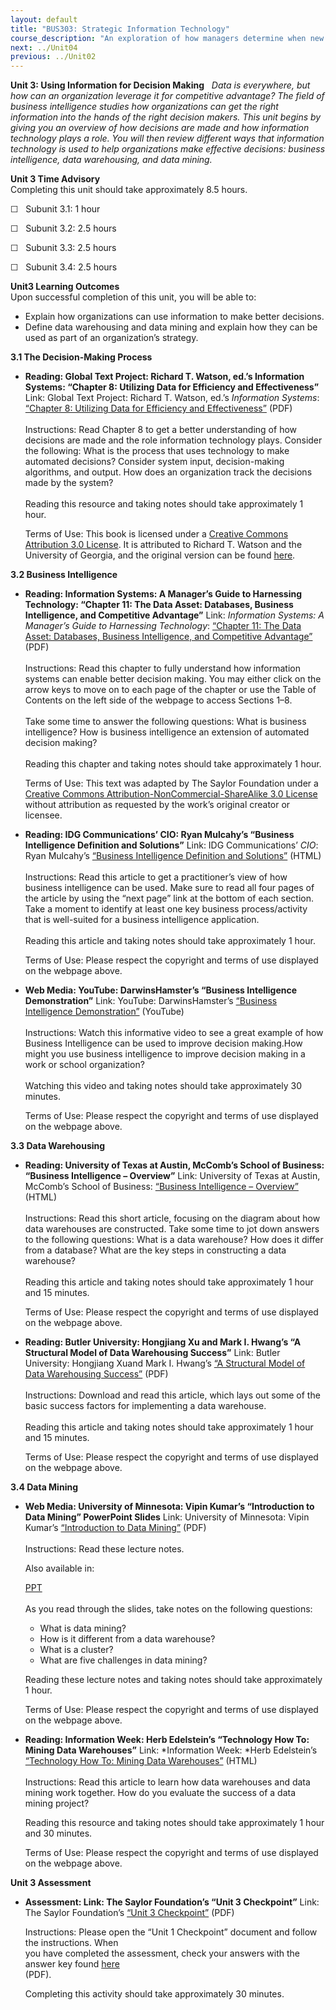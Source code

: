 ```yaml
---
layout: default
title: "BUS303: Strategic Information Technology"
course_description: "An exploration of how managers determine when new IT initiatives are necessary and how they should deploy them, focusing on the allocation and use of technology resources across an entire firm as part of the larger organizational strategy."
next: ../Unit04
previous: ../Unit02
---
```

**Unit 3: Using Information for Decision Making** <span id="3"></span> 
*Data is everywhere, but how can an organization leverage it for
competitive advantage? The field of business intelligence studies how
organizations can get the right information into the hands of the right
decision makers. This unit begins by giving you an overview of how
decisions are made and how information technology plays a role. You will
then review different ways that information technology is used to help
organizations make effective decisions: business intelligence, data
warehousing, and data mining.*

**Unit 3 Time Advisory**  
Completing this unit should take approximately 8.5 hours.  
  
 ☐   Subunit 3.1: 1 hour  
  
 ☐   Subunit 3.2: 2.5 hours  
  
 ☐   Subunit 3.3: 2.5 hours  
  
 ☐   Subunit 3.4: 2.5 hours

**Unit3 Learning Outcomes**  
Upon successful completion of this unit, you will be able to:  
-   Explain how organizations can use information to make better
    decisions.
-   Define data warehousing and data mining and explain how they can be
    used as part of an organization’s strategy.

**3.1 The Decision-Making Process** <span id="3.1"></span> 
-   **Reading: Global Text Project: Richard T. Watson, ed.’s Information
    Systems: “Chapter 8: Utilizing Data for Efficiency and
    Effectiveness”**
    Link: Global Text Project: Richard T. Watson, ed.’s *Information
    Systems*: [“Chapter 8: Utilizing Data for Efficiency and
    Effectiveness”](http://www.saylor.org/site/wp-content/uploads/2013/04/InformationSystems.pdf)
    (PDF)  
        
     Instructions: Read Chapter 8 to get a better understanding of how
    decisions are made and the role information technology plays.
    Consider the following: What is the process that uses technology to
    make automated decisions? Consider system input, decision-making
    algorithms, and output. How does an organization track the decisions
    made by the system?  
        
     Reading this resource and taking notes should take approximately 1
    hour.  
      
     Terms of Use: This book is licensed under a [Creative Commons
    Attribution 3.0
    License](http://creativecommons.org/licenses/by/3.0/). It is
    attributed to Richard T. Watson and the University of Georgia, and
    the original version can be found
    [here](http://florida.theorangegrove.org/og/file/0743cd9c-4be2-e69a-c1a8-151d47b61f3f/1/InformationSystems.pdf).

**3.2 Business Intelligence** <span id="3.2"></span> 
-   **Reading: Information Systems: A Manager’s Guide to Harnessing
    Technology: “Chapter 11: The Data Asset: Databases, Business
    Intelligence, and Competitive Advantage”**
    Link: *Information Systems: A Manager’s Guide to Harnessing
    Technology*: [“Chapter 11: The Data Asset: Databases, Business
    Intelligence, and Competitive
    Advantage”](http://www.saylor.org/site/textbooks/Information%20Systems.pdf)
    (PDF)  
        
     Instructions: Read this chapter to fully understand how information
    systems can enable better decision making. You may either click on
    the arrow keys to move on to each page of the chapter or use the
    Table of Contents on the left side of the webpage to access Sections
    1–8.  
        
     Take some time to answer the following questions: What is business
    intelligence? How is business intelligence an extension of automated
    decision making?  
        
     Reading this chapter and taking notes should take approximately 1
    hour.  
      
     Terms of Use: This text was adapted by The Saylor Foundation under
    a [Creative Commons Attribution-NonCommercial-ShareAlike 3.0
    License](http://creativecommons.org/licenses/by-nc-sa/3.0/) without
    attribution as requested by the work’s original creator or licensee.

-   **Reading: IDG Communications’ CIO: Ryan Mulcahy’s “Business
    Intelligence Definition and Solutions”**
    Link: IDG Communications’ *CIO*: Ryan Mulcahy’s [“Business
    Intelligence Definition and
    Solutions”](http://www.cio.com/article/40296/Business_Intelligence_Definition_and_Solutions)
    (HTML)  
        
     Instructions: Read this article to get a practitioner’s view of how
    business intelligence can be used. Make sure to read all four pages
    of the article by using the “next page” link at the bottom of each
    section. Take a moment to identify at least one key business
    process/activity that is well-suited for a business intelligence
    application.  
        
     Reading this article and taking notes should take approximately 1
    hour.  
      
     Terms of Use: Please respect the copyright and terms of use
    displayed on the webpage above.

-   **Web Media: YouTube: DarwinsHamster’s “Business Intelligence
    Demonstration”**
    Link: YouTube: DarwinsHamster’s [“Business Intelligence
    Demonstration”](http://www.youtube.com/watch?v=-j5J7lXav7Y)
    (YouTube)  
        
     Instructions: Watch this informative video to see a great example
    of how Business Intelligence can be used to improve decision
    making.How might you use business intelligence to improve decision
    making in a work or school organization?  
         
     Watching this video and taking notes should take approximately 30
    minutes.  
      
     Terms of Use: Please respect the copyright and terms of use
    displayed on the webpage above.

**3.3 Data Warehousing** <span id="3.3"></span> 
-   **Reading: University of Texas at Austin, McComb’s School of
    Business: “Business Intelligence – Overview”**
    Link: University of Texas at Austin, McComb’s School of Business:
    [“Business Intelligence –
    Overview”](http://misbridge.mccombs.utexas.edu/knowledge/topics/busintel/)
    (HTML)  
        
     Instructions: Read this short article, focusing on the diagram
    about how data warehouses are constructed. Take some time to jot
    down answers to the following questions: What is a data warehouse?
    How does it differ from a database? What are the key steps in
    constructing a data warehouse?  
        
     Reading this article and taking notes should take approximately 1
    hour and 15 minutes.  
      
     Terms of Use: Please respect the copyright and terms of use
    displayed on the webpage above.

-   **Reading: Butler University: Hongjiang Xu and Mark I. Hwang’s “A
    Structural Model of Data Warehousing Success”**
    Link: Butler University: Hongjiang Xuand Mark I. Hwang’s [“A
    Structural Model of Data Warehousing
    Success”](http://digitalcommons.butler.edu/cob_papers/78/) (PDF)  
        
     Instructions: Download and read this article, which lays out some
    of the basic success factors for implementing a data warehouse.  
        
     Reading this article and taking notes should take approximately 1
    hour and 15 minutes.  
      
     Terms of Use: Please respect the copyright and terms of use
    displayed on the webpage above.

**3.4 Data Mining** <span id="3.4"></span> 
-   **Web Media: University of Minnesota: Vipin Kumar’s “Introduction to
    Data Mining” PowerPoint Slides**
    Link: University of Minnesota: Vipin Kumar’s [“Introduction to Data
    Mining”](http://resources.saylor.org/BUS/BUS303/BUS303-3.4-DataMiningIntroduction-Permission.pdf)
    (PDF)  
        
     Instructions: Read these lecture notes.  
      
     Also available in:  

    [PPT](http://resources.saylor.org/BUS/BUS303/BUS303-3.4-DataMiningIntroduction-Permission.pptx)  
        
     As you read through the slides, take notes on the following
    questions:  

    -   What is data mining?
    -   How is it different from a data warehouse?
    -   What is a cluster?
    -   What are five challenges in data mining?

    Reading these lecture notes and taking notes should take
    approximately 1 hour.  
      
     Terms of Use: Please respect the copyright and terms of use
    displayed on the webpage above.

-   **Reading: Information Week: Herb Edelstein’s “Technology How To:
    Mining Data Warehouses”**
    Link: *Information Week: *Herb Edelstein’s [“Technology How To:
    Mining Data
    Warehouses”](http://www.informationweek.com/561/61oldat.htm)
    (HTML)  
        
     Instructions: Read this article to learn how data warehouses and
    data mining work together. How do you evaluate the success of a data
    mining project?  
      
     Reading this resource and taking notes should take approximately 1
    hour and 30 minutes.  
      
     Terms of Use: Please respect the copyright and terms of use
    displayed on the webpage above.

**Unit 3 Assessment** <span id="3.5"></span> 
-   **Assessment: Link: The Saylor Foundation’s “Unit 3 Checkpoint”**
    Link: The Saylor Foundation’s [“Unit 3
    Checkpoint”](http://www.saylor.org/site/wp-content/uploads/2013/04/BUS303-Unit-3-Checkpoint-FINAL.pdf)
    (PDF)  
      
     Instructions: Please open the “Unit 1 Checkpoint” document and
    follow the instructions. When  
     you have completed the assessment, check your answers with the
    answer key found
    [here](http://www.saylor.org/site/wp-content/uploads/2013/04/BUS303-Unit-3-Checkpoint-Answer-Key-FINAL.pdf)  
     (PDF).  
      
     Completing this activity should take approximately 30 minutes.


